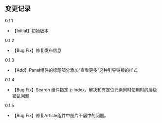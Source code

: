 ## 变更记录
0.1.1
- 【Initial】初始版本

0.1.2
- 【Bug Fix】修复发布信息

0.1.3
- 【Add】Panel组件的标题部分添加“查看更多”这种引导链接的样式

0.1.4
- 【Bug Fix】Search 组件指定 z-index，解决和有定位元素同时使用时的层级错乱问题

0.1.5
- 【Bug Fix】修复Article组件中图片不居中的问题。 